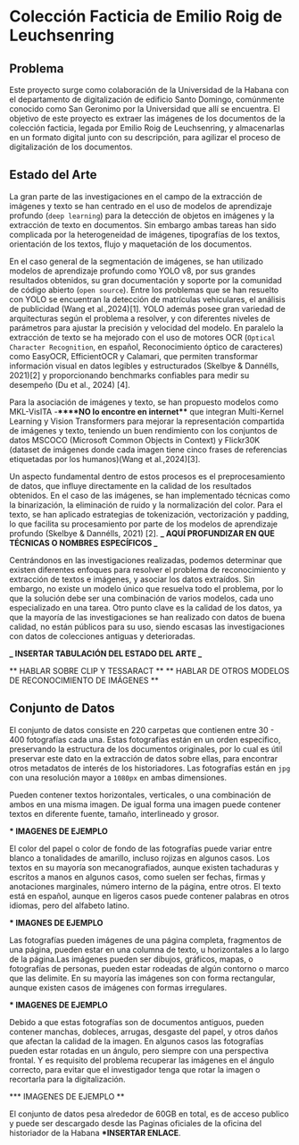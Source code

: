 # Colección Facticia de Emilio Roig de Leuchsenring

## Problema

Este proyecto surge como colaboración de la Universidad de la Habana con el departamento de digitalización de
edificio Santo Domingo, comúnmente conocido como San Geronimo por la Universidad que allí se encuentra.
El objetivo de este proyecto es extraer las imágenes de los documentos de la colección facticia, legada
por Emilio Roig de Leuchsenring, y almacenarlas en un formato digital junto con su descripción, para agilizar
el proceso de digitalización de los documentos.

## Estado del Arte

La gran parte de las investigaciones en el campo de la extracción de imágenes y texto se han centrado en el uso de modelos de
aprendizaje profundo (`deep learning`) para la detección de objetos en imágenes y la extracción de texto en documentos. Sin embargo
ambas tareas han sido complicada por la heterogeneidad de imágenes, tipografías de los textos, orientación de los textos, flujo y maquetación
de los documentos.

En el caso general de la segmentación de imágenes, se han utilizado modelos de aprendizaje profundo como YOLO v8, por sus grandes resultados
obtenidos, su gran documentación y soporte por la comunidad de código abierto (`open source`). Entre los problemas que se han resuelto con YOLO
se encuentran la detección de matrículas vehiculares, el análisis de publicidad (Wang et al.,2024)[1]. YOLO además posee gran variedad de arquitecturas
según el problema a resolver, y con diferentes niveles de parámetros para ajustar la precisión y velocidad del modelo. En paralelo la extracción de texto
se ha mejorado con el uso de motores OCR (`Optical Character Recognition`, en español, Reconocimiento óptico de caracteres) como EasyOCR, EfficientOCR y Calamari, que permiten transformar información visual en datos legibles y estructurados (Skelbye & Dannélls, 2021)[2] y proporcionando benchmarks confiables para medir su desempeño (Du et al., 2024) [4].

Para la asociación de imágenes y texto, se han propuesto modelos como MKL-VisITA -**\*\*\*\***NO lo encontre en internet**\*\***
que integran Multi-Kernel Learning y Vision Transformers para mejorar la representación compartida de imágenes y texto, teniendo un
buen rendimiento con los conjuntos de datos MSCOCO (Microsoft Common Objects in Context) y Flickr30K (dataset de imágenes donde cada imagen tiene cinco frases de referencias etiquetadas por los humanos)(Wang et al.,2024)[3].

Un aspecto fundamental dentro de estos procesos es el preprocesamiento de datos, que influye directamente en la
calidad de los resultados obtenidos. En el caso de las imágenes, se han implementado técnicas como la binarización,
la eliminación de ruido y la normalización del color. Para el texto, se han aplicado estrategias de tokenización, vectorización y padding,
lo que facilita su procesamiento por parte de los modelos de aprendizaje profundo (Skelbye & Dannélls, 2021) [2].
**_ AQUÍ PROFUNDIZAR EN QUE TÉCNICAS O NOMBRES ESPECÍFICOS _**

Centrándonos en las investigaciones realizadas, podemos determinar que existen diferentes enfoques para resolver el problema de reconocimiento y extracción de textos e imágenes, y asociar los datos extraídos. Sin embargo, no existe un modelo único que resuelva todo el problema, por lo que la solución debe ser una combinación de varios modelos, cada uno especializado en una tarea. Otro punto clave es la calidad de los datos, ya que la mayoría de las investigaciones se han realizado con datos de buena calidad, no están públicos para su uso, siendo escasas las investigaciones con datos de colecciones antiguas y deterioradas.

**_ INSERTAR TABULACIÓN DEL ESTADO DEL ARTE _**

** HABLAR SOBRE CLIP Y TESSARACT **
** HABLAR DE OTROS MODELOS DE RECONOCIMIENTO DE IMÁGENES **

## Conjunto de Datos

El conjunto de datos consiste en 220 carpetas que contienen entre 30 - 400 fotografías cada una. Estas fotografías están en un orden especifico, preservando la estructura de los documentos originales, por lo cual es útil preservar este dato en la extracción de datos sobre ellas, para encontrar otros metadatos de interés de los historiadores. Las fotografías están en `jpg` con una resolución mayor a `1080px` en ambas dimensiones.

Pueden contener textos horizontales, verticales, o una combinación de ambos en una misma imagen. De igual forma una imagen puede contener textos en diferente fuente, tamaño, interlineado y grosor.

**\* IMAGENES DE EJEMPLO**

El color del papel o color de fondo de las fotografías puede variar entre blanco a tonalidades de amarillo, incluso rojizas en algunos casos. Los textos en su mayoría son mecanografiados, aunque existen tachaduras y escritos a manos en algunos casos, como suelen ser fechas, firmas y anotaciones marginales, número interno de la página, entre otros. El texto está en español, aunque en ligeros casos puede contener palabras en otros idiomas, pero del alfabeto latino.

**\* IMAGNES DE EJEMPLO**

Las fotografías pueden imágenes de una página completa, fragmentos de una página, pueden estar en una columna de texto, u horizontales a lo largo de la página.Las imágenes pueden ser dibujos, gráficos, mapas, o fotografías de personas, pueden estar rodeadas de algún contorno o marco que las delimite. En su mayoría las imágenes son con forma rectangular, aunque existen casos de imágenes con formas irregulares.

**\* IMAGENES DE EJEMPLO**

Debido a que estas fotografías son de documentos antiguos, pueden contener manchas, dobleces, arrugas, desgaste del papel, y otros daños que afectan la calidad de la imagen. En algunos casos las fotografías pueden estar rotadas en un ángulo, pero siempre con una perspectiva frontal. Y es requisito del problema recuperar las imágenes en el ángulo correcto, para evitar que el investigador tenga que rotar la imagen o recortarla para la digitalización.

**\* IMAGENES DE EJEMPLO **

El conjunto de datos pesa alrededor de 60GB en total, es de acceso publico y puede ser descargado desde las Paginas oficiales de la oficina del historiador de la Habana **\*INSERTAR ENLACE**.
